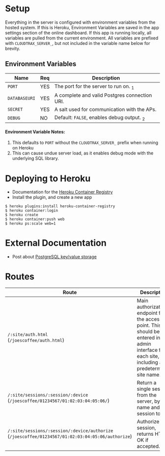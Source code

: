 # Setup

Everything in the server is configured with environment variables from the
hosted system. If this is Heroku, Environment Variables are saved in the app
settings section of the online dashboard. If this app is running locally, all
variables are pulled from the current environment. All variables are prefixed
with `CLOUDTRAX_SERVER_`, but not included in the variable name below for
brevity.

## Environment Variables

| Name          | Req | Description                                           |
| ------------- | --  | ----------------------------------------------------- |
| `PORT`        | YES | The port for the server to run on. <sub>1</sub>       |
| `DATABASEURI` | YES | A complete and valid Postgres connection URI.         |
| `SECRET`      | YES  | A salt used for communication with the APs.          |
| `DEBUG`       | NO  | Default: `FALSE`, enables debug output. <sub>2</sub>  |

#### Environment Variable Notes:

1. This defaults to `PORT` without the `CLOUDTRAX_SERVER_` prefix when running on Heroku
2. This can cause undue server load, as it enables debug mode with the underlying SQL library.

# Deploying to Heroku

* Documentation for the [Heroku Container Registry](https://devcenter.heroku.com/articles/container-registry-and-runtime)
* Install the plugin, and create a new app<br>
```
$ heroku plugins:install heroku-container-registry
$ heroku container:login
$ heroku create
$ heroku container:push web
$ heroku ps:scale web=1
```

# External Documentation

* Post about [PostgreSQL key/value storage](http://blog.creapptives.com/post/14062057061/the-key-value-store-everyone-ignored-postgresql)

# Routes

| Route | Description |
| ----- | ----------- |
| `/:site/auth.html`<br />(`/joescoffee/auth.html`) | Main authorization endpoint for the access point. This should be entered in the admin interface for each site, including a predetermined site name. |
| `/:site/sessions/:session/:device`<br />(`/joescoffee/01234567/01:02:03:04:05:06/`) | Return a single session from the server, by site name and session token |
| `/:site/sessions/:session/:device/authorize`<br />(`/joescoffee/01234567/01:02:03:04:05:06/authorize`) | Authorize a session, returns HTTP OK if accepted. |

